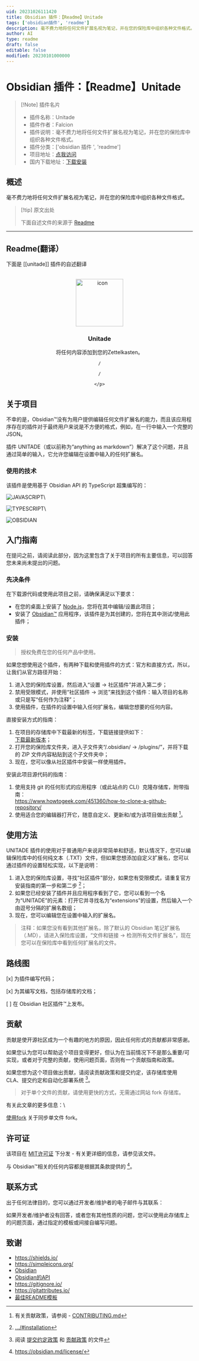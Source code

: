```yaml
---
uid: 20231026111420
title: Obsidian 插件：【Readme】Unitade
tags: ['obsidian插件', 'readme']
description: 毫不费力地将任何文件扩展名视为笔记，并在您的保险库中组织各种文件格式。
author: AI
type: readme
draft: false
editable: false
modified: 20230101000000
---
```


# Obsidian 插件：【Readme】Unitade

> [!Note] 插件名片
> - 插件名称：Unitade
> - 插件作者：Falcion
> - 插件说明：毫不费力地将任何文件扩展名视为笔记，并在您的保险库中组织各种文件格式。
> - 插件分类：['obsidian 插件 ', 'readme']
> - 项目地址：[点我访问](https://github.com/Falcion/UnitadeOBSIDIAN)
> - 国内下载地址：[下载安装](https://pkmer.cn/products/plugin/pluginMarket/?unitade)

## 概述

毫不费力地将任何文件扩展名视为笔记，并在您的保险库中组织各种文件格式。

> [!tip] 原文出处
>
>下面自述文件的来源于 [Readme](https://ghproxy.net/https://raw.githubusercontent.com/Falcion/UnitadeOBSIDIAN/main/README.md)

---

## Readme(翻译）

下面是 [[unitade]] 插件的自述翻译

<div align="center">





</div>
<br/>
<div align="center">
    <!-- LOGO-DATA:
     -->
    <!-- <picture align="center">
        <source media="(prefers-color-scheme: dark)" srcset="https://forum.obsidian.md/uploads/default/original/3X/d/1/d1963ecdc1d495388d1114fa18436157ab89e236.png" width="256" height="256"/>
        <source media="(prefers-color-scheme: light)" srcset="https://forum.obsidian.md/uploads/default/original/3X/9/f/9f1b5b46aed533f5386cf276ab2cdce48cbd2e25.png" width="256" height="256"/>
        <img alt="Icon"/>
         </picture> -->
    <img src="./.github/images/icon.png" alt="icon" width="128" height="128"/>
    <!-- TEXT-DATA:
     -->
    <h3>Unitade</h3>
    <p>
    将任何内容添加到您的Zettelkasten。
    <br/>

    /
    
    /
    
    </p>
</div>

<!-- ABOUT PROJECT:
 -->

关于项目
-----------------

不幸的是，Obsidian™没有为用户提供编辑任何文件扩展名的能力，而且该应用程序存在的插件对于最终用户来说是不方便的格式，例如，在一行中输入一个完整的 JSON。

插件 UNITADE（或以前称为“anything as markdown”）解决了这个问题，并且通过简单的输入，它允许您编辑在设置中输入的任何扩展名。

<!-- BUILT WITH:
 -->

### 使用的技术

该插件是使用基于 Obsidian API 的 TypeScript 超集编写的：

![JAVASCRIPT](https://img.shields.io/badge/-javascript-F7DF1E?style=for-the-badge&logo=javascript&logoColor=black)\

![TYPESCRIPT](https://img.shields.io/badge/-typescript-3178C6?style=for-the-badge&logo=typescript&logoColor=white)\

![OBSIDIAN](https://img.shields.io/badge/-obsidian-7C3AED?style=for-the-badge&logo=obsidian&logoColor=white)

<!-- 开始：
 -->

入门指南
---------------

在提问之前，请阅读此部分，因为这里包含了关于项目的所有主要信息，可以回答您未来尚未提出的问题。

<!-- 先决条件：
 -->

### 先决条件

在下载源代码或使用此项目之前，请确保满足以下要求：

- 在您的桌面上安装了 [Node.js](https://dotnet.microsoft.com/en-us/download/)，您将在其中编辑/设置此项目；
- 安装了 [Obsidian™](https://obsidian.md/) 应用程序，该插件是为其创建的，您将在其中测试/使用此插件；

<!-- 安装：
 -->

### 安装

> 授权免费在您的任何产品中使用。

如果您想使用这个插件，有两种下载和使用插件的方式：官方和直接方式，所以，让我们从官方路径开始：

1. 进入您的保险库设置，然后进入“设置 → 社区插件”并进入第二步；
2. 禁用受限模式，并使用“社区插件 → 浏览”来找到这个插件：输入项目的名称或只是写“任何作为注释”；
3. 使用插件，在插件的设置中输入任何扩展名，编辑您想要的任何内容。

直接安装方式的指南：

1. 在项目的存储库中下载最新的标签，下载链接提供如下：\
   [下载最新版本](https://github.com/Falcion/UnitadeOBSIDIAN/releases/latest/)；
2. 打开您的保险库文件夹，进入子文件夹“/.obsidian/ → /plugins/”，并将下载的 ZIP 文件内容粘贴到这个子文件夹中；
3. 现在，您可以像从社区插件中安装一样使用插件。

安装此项目源代码的指南：

1. 使用支持 git 的任何形式的应用程序（或此站点的 CLI）克隆存储库，附带指南：\
   <https://www.howtogeek.com/451360/how-to-clone-a-github-repository/>
2. 使用适合您的编辑器打开它，随意自定义、更新和/或为该项目做出贡献 [^1]。

<!-- USAGE:
 -->

使用方法
-----

UNITADE 插件的使用对于普通用户来说非常简单和舒适，默认情况下，您可以编辑保险库中的任何纯文本（.TXT）文件，但如果您想添加自定义扩展名，您可以通过插件的设置轻松实现，以下是说明：

1. 进入您的保险库设置，寻找“社区插件”部分，如果您有受限模式，请重复官方安装指南的第一步和第二步 [^2]；
2. 如果您已经安装了插件并且应用程序看到了它，您可以看到一个名为“UNITADE”的元素：打开它并寻找名为“extensions”的设置，然后输入一个由逗号分隔的扩展名数组；
3. 现在，您可以编辑您在设置中输入的扩展名。

> 注释：如果您没有看到其他扩展名，除了默认的 Obsidian 笔记扩展名（.MD），请进入保险库设置，“文件和链接 → 检测所有文件扩展名”，现在您可以在保险库中看到任何扩展名的文件。

<!-- ROADMAP:
 -->

路线图
-------

[x] 为插件编写代码；

[x] 为其编写文档，包括存储库的文档；

[ ] 在 Obsidian 社区插件™上发布。

<!-- CONTRIBUTING:
 -->

贡献
------------

贡献是使开源社区成为一个有趣的地方的原因，因此任何形式的贡献都非常感谢。

如果您认为您可以帮助这个项目变得更好，但认为在当前情况下不是那么重要/可实现，或者对于完整的贡献，使用问题页面，否则有一个贡献指南和政策。

如果您想为这个项目做出贡献，请阅读贡献政策和提交约定，该存储库使用 CLA、提交约定和自动化部署系统 [^3]。

> 对于单个文件的贡献，请使用更快的方式，无需通过网站 fork 存储库。

有关此文章的更多信息：\

[使用fork](https://docs.github.com/en/pull-requests/collaborating-with-pull-requests/working-with-forks/syncing-a-fork/) 关于同步单文件 fork。

<!-- LICENSE:
 -->

许可证
-------

该项目在 [MIT许可证](https://choosealicense.com/licenses/mit/) 下分发 - 有关更详细的信息，请参见该文件。

与 Obsidian™相关的任何内容都是根据其条款提供的 [^4]。

<!-- CONTACT:
 -->

联系方式
-------

出于任何法律目的，您可以通过开发者/维护者的电子邮件与其联系：

<!-- 使用"MAILTO"以更好地查看README -->

如果开发者/维护者没有回答，或者您有其他性质的问题，您可以使用此存储库上的问题页面，通过指定的模板或间接自编写问题。

<!-- ACKNOWLEDGEMENTS:
 -->

致谢
---------------

- <https://shields.io/>
- <https://simpleicons.org/>
- [Obsidian](https://obsidian.md/)
- [Obsidian的API](https://docs.obsidian.md/home)
- <https://gitignore.io/>
- <https://gitattributes.io/>
- [最佳README模板](https://github.com/othneildrew/Best-README-Template)

[^1]: 有关贡献政策，请参阅 - [CONTRIBUTING.md](./.github/CONTRIBUTING.md)
[^2]: [.../#installation](https://github.com/Falcion/UnitadeOBSIDIAN/blob/main/README.md#installation)
[^3]: 阅读 [提交约定政策](./docs/github/COMMIT_CONVENTION.md) 和 [贡献政策](.github/CONTRIBUTING.md) 的文件
[^4]: <https://obsidian.md/license/>